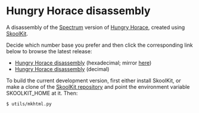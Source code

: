 Hungry Horace disassembly
=========================

A disassembly of the [Spectrum](http://en.wikipedia.org/wiki/ZX_Spectrum)
version of
[Hungry Horace](https://en.wikipedia.org/wiki/Horace_series#Hungry_Horace),
created using [SkoolKit](http://skoolkit.ca/).

Decide which number base you prefer and then click the corresponding link below
to browse the latest release:

* [Hungry Horace disassembly](http://skoolkid.github.io/hungryhorace/) (hexadecimal; mirror [here](http://skoolkid.gitlab.io/hungryhorace/))
* [Hungry Horace disassembly](http://skoolkit.ca/disassemblies/hungry_horace/) (decimal)

To build the current development version, first either install SkoolKit, or
make a clone of the [SkoolKit repository](https://github.com/skoolkid/skoolkit)
and point the environment variable SKOOLKIT_HOME at it. Then:

    $ utils/mkhtml.py
